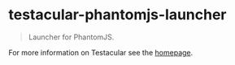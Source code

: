 # testacular-phantomjs-launcher

> Launcher for PhantomJS.

For more information on Testacular see the [homepage].


[homepage]: http://testacular.github.com
